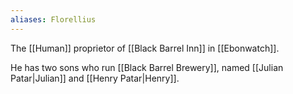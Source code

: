 ```yaml
---
aliases: Florellius
---
```


The [[Human]] proprietor of [[Black Barrel Inn]] in [[Ebonwatch]].

He has two sons who run [[Black Barrel Brewery]], named [[Julian Patar|Julian]] and [[Henry Patar|Henry]].
